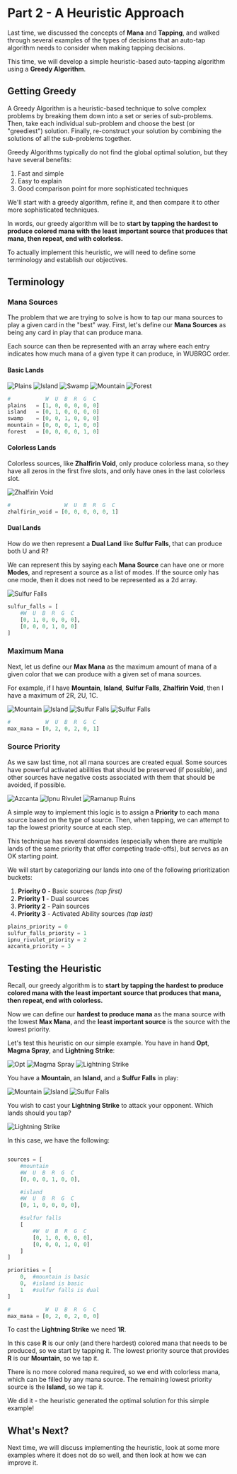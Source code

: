 # Part 2 - A Heuristic Approach

Last time, we discussed the concepts of **Mana** and **Tapping**, and walked through several examples of the types of decisions that an auto-tap algorithm needs to consider when making tapping decisions.

This time, we will develop a simple heuristic-based auto-tapping algorithm using a **Greedy Algorithm**.

## Getting Greedy

A Greedy Algorithm is a heuristic-based technique to solve complex problems by breaking them down into a set or series of sub-problems. Then, take each individual sub-problem and choose the best (or "greediest") solution. Finally, re-construct your solution by combining the solutions of all the sub-problems together.

Greedy Algorithms typically do not find the global optimal solution, but they have several benefits:

1. Fast and simple
1. Easy to explain
1. Good comparison point for more sophisticated techniques

We'll start with a greedy algorithm, refine it, and then compare it to other more sophisticated techniques.

In words, our greedy algorithm will be to **start by tapping the hardest to produce colored mana with the least important source that produces that mana, then repeat, end with colorless.**

To actually implement this heuristic, we will need to define some terminology and establish our objectives.

## Terminology

### Mana Sources

The problem that we are trying to solve is how to tap our mana sources to play a given card in the "best" way. First, let's define our **Mana Sources** as being any card in play that can produce mana.

Each source can then be represented with an array where each entry indicates how much mana of a given type it can produce, in WUBRGC order.

#### Basic Lands

![Plains](/docs/img/plains.jpg)
![Island](/docs/img/island.jpg)
![Swamp](/docs/img/swamp.jpg)
![Mountain](/docs/img/mountain.jpg)
![Forest](/docs/img/forest.jpg)

```python
#           W  U  B  R  G  C
plains   = [1, 0, 0, 0, 0, 0]
island   = [0, 1, 0, 0, 0, 0]
swamp    = [0, 0, 1, 0, 0, 0]
mountain = [0, 0, 0, 1, 0, 0]
forest   = [0, 0, 0, 0, 1, 0]
```

#### Colorless Lands

Colorless sources, like **Zhalfirin Void**, only produce colorless mana, so they have all zeros in the first five slots, and only have ones in the last colorless slot.

![Zhalfirin Void](/docs/img/zhalfirin_void.jpg)

```python
#                 W  U  B  R  G  C
zhalfirin_void = [0, 0, 0, 0, 0, 1]
```

#### Dual Lands

How do we then represent a **Dual Land** like **Sulfur Falls**, that can produce both U and R?

We can represent this by saying each **Mana Source** can have one or more **Modes**, and represent a source as a list of modes. If the source only has one mode, then it does not need to be represented as a 2d array.

![Sulfur Falls](/docs/img/sulfur_falls.jpg)

```python
sulfur_falls = [
    #W  U  B  R  G  C
    [0, 1, 0, 0, 0, 0],
    [0, 0, 0, 1, 0, 0]
]
```

### Maximum Mana

Next, let us define our **Max Mana** as the maximum amount of mana of a given color that we can produce with a given set of mana sources.

For example, if I have **Mountain**, **Island**, **Sulfur Falls**, **Zhalfirin Void**, then I have a maximum of 2R, 2U, 1C.

![Mountain](/docs/img/mountain.jpg)
![Island](/docs/img/island.jpg)
![Sulfur Falls](/docs/img/sulfur_falls.jpg)
![Sulfur Falls](/docs/img/zhalfirin_void.jpg)

```python
#           W  U  B  R  G  C
max_mana = [0, 2, 0, 2, 0, 1]

```

### Source Priority

As we saw last time, not all mana sources are created equal. Some sources have powerful activated abilities that should be preserved (if possible), and other sources have negative costs associated with them that should be avoided, if possible.

![Azcanta](/docs/img/azcanta.jpg)
![Ipnu Rivulet](/docs/img/ipnu_rivulet.jpg)
![Ramanup Ruins](/docs/img/ramanup_ruins.jpg)

A simple way to implement this logic is to assign a **Priority** to each mana source based on the type of source. Then, when tapping, we can attempt to tap the lowest priority source at each step.

This technique has several downsides (especially when there are multiple lands of the same priority that offer competing trade-offs), but serves as an OK starting point.

We will start by categorizing our lands into one of the following prioritization buckets:

1. **Priority 0** - Basic sources _(tap first)_
1. **Priority 1** - Dual sources
1. **Priority 2** - Pain sources
1. **Priority 3** - Activated Ability sources _(tap last)_

```python
plains_priority = 0
sulfur_falls_priority = 1
ipnu_rivulet_priority = 2
azcanta_priority = 3
```

## Testing the Heuristic

Recall, our greedy algorithm is to **start by tapping the hardest to produce colored mana with the least important source that produces that mana, then repeat, end with colorless.**

Now we can define our **hardest to produce mana** as the mana source with the lowest **Max Mana**, and the **least important source** is the source with the lowest priority.

Let's test this heuristic on our simple example. You have in hand **Opt**, **Magma Spray**, and **Lightning Strike**:

![Opt](/docs/img/opt.jpg)
![Magma Spray](/docs/img/magma_spray.jpg)
![Lightning Strike](/docs/img/lightning_strike.jpg)

You have a **Mountain**, an **Island**, and a **Sulfur Falls** in play:

![Mountain](/docs/img/mountain.jpg)
![Island](/docs/img/island.jpg)
![Sulfur Falls](/docs/img/sulfur_falls.jpg)

You wish to cast your **Lightning Strike** to attack your opponent. Which lands should you tap?

![Lightning Strike](/docs/img/lightning_strike.jpg)

In this case, we have the following:

```python

sources = [
    #mountain
    #W  U  B  R  G  C
    [0, 0, 0, 1, 0, 0],

    #island
    #W  U  B  R  G  C
    [0, 1, 0, 0, 0, 0],

    #sulfur falls
    [
        #W  U  B  R  G  C
        [0, 1, 0, 0, 0, 0],
        [0, 0, 0, 1, 0, 0]
    ]
]

priorities = [
    0,  #mountain is basic
    0,  #island is basic
    1   #sulfur falls is dual
]

#           W  U  B  R  G  C
max_mana = [0, 2, 0, 2, 0, 0]
```

To cast the **Lightning Strike** we need **1R**.

In this case **R** is our only (and there hardest) colored mana that needs to be produced, so we start by tapping it. The lowest priority source that provides **R** is our **Mountain**, so we tap it.

There is no more colored mana required, so we end with colorless mana, which can be filled by any mana source. The remaining lowest priority source is the **Island**, so we tap it.

We did it - the heuristic generated the optimal solution for this simple example!

## What's Next?

Next time, we will discuss implementing the heuristic, look at some more examples where it does not do so well, and then look at how we can improve it.